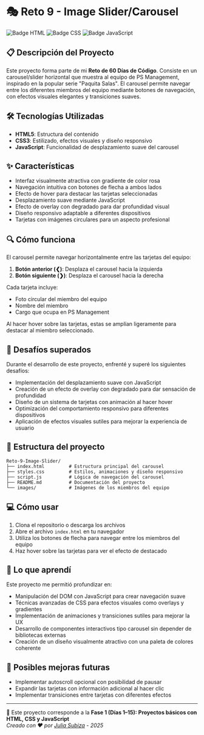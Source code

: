 # 🎭 Reto 9 - Image Slider/Carousel

![Badge HTML](https://img.shields.io/badge/HTML5-E34F26?style=for-the-badge&logo=html5&logoColor=white)
![Badge CSS](https://img.shields.io/badge/CSS3-1572B6?style=for-the-badge&logo=css3&logoColor=white)
![Badge JavaScript](https://img.shields.io/badge/JavaScript-F7DF1E?style=for-the-badge&logo=javascript&logoColor=black)

## 📋 Descripción del Proyecto

Este proyecto forma parte de mi **Reto de 60 Días de Código**. Consiste en un  carousel/slider horizontal que muestra al equipo de PS Management, inspirado en la popular serie "Paquita Salas". El carousel permite navegar entre los diferentes miembros del equipo mediante botones de navegación, con efectos visuales elegantes y transiciones suaves.

## 🛠️ Tecnologías Utilizadas

- **HTML5**: Estructura del contenido
- **CSS3**: Estilizado, efectos visuales y diseño responsivo
- **JavaScript**: Funcionalidad de desplazamiento suave del carousel

## ✨ Características

- Interfaz visualmente atractiva con gradiente de color rosa
- Navegación intuitiva con botones de flecha a ambos lados
- Efecto de hover para destacar las tarjetas seleccionadas
- Desplazamiento suave mediante JavaScript
- Efecto de overlay con degradado para dar profundidad visual
- Diseño responsivo adaptable a diferentes dispositivos
- Tarjetas con imágenes circulares para un aspecto profesional

## 🔍 Cómo funciona

El carousel permite navegar horizontalmente entre las tarjetas del equipo:

1. **Botón anterior (&#10094;)**: Desplaza el carousel hacia la izquierda
2. **Botón siguiente (&#10095;)**: Desplaza el carousel hacia la derecha

Cada tarjeta incluye:
- Foto circular del miembro del equipo
- Nombre del miembro
- Cargo que ocupa en PS Management

Al hacer hover sobre las tarjetas, estas se amplían ligeramente para destacar al miembro seleccionado.

## 🎯 Desafíos superados

Durante el desarrollo de este proyecto, enfrenté y superé los siguientes desafíos:

- Implementación del desplazamiento suave con JavaScript
- Creación de un efecto de overlay con degradado para dar sensación de profundidad
- Diseño de un sistema de tarjetas con animación al hacer hover
- Optimización del comportamiento responsivo para diferentes dispositivos
- Aplicación de efectos visuales sutiles para mejorar la experiencia de usuario

## 📁 Estructura del proyecto

```
Reto-9-Image-Slider/
├── index.html         # Estructura principal del carousel
├── styles.css         # Estilos, animaciones y diseño responsivo
├── script.js          # Lógica de navegación del carousel
├── README.md          # Documentación del proyecto
└── images/            # Imágenes de los miembros del equipo
```

## 💻 Cómo usar

1. Clona el repositorio o descarga los archivos
2. Abre el archivo `index.html` en tu navegador
3. Utiliza los botones de flecha para navegar entre los miembros del equipo
4. Haz hover sobre las tarjetas para ver el efecto de destacado

## 🌟 Lo que aprendí

Este proyecto me permitió profundizar en:

- Manipulación del DOM con JavaScript para crear navegación suave
- Técnicas avanzadas de CSS para efectos visuales como overlays y gradientes
- Implementación de animaciones y transiciones sutiles para mejorar la UX
- Desarrollo de componentes interactivos tipo carousel sin depender de bibliotecas externas
- Creación de un diseño visualmente atractivo con una paleta de colores coherente

## 🔄 Posibles mejoras futuras

- Implementar autoscroll opcional con posibilidad de pausar
- Expandir las tarjetas con información adicional al hacer clic
- Implementar transiciones entre tarjetas con diferentes efectos

---
📅 Este proyecto corresponde a la **Fase 1 (Días 1–15): Proyectos básicos con HTML, CSS y JavaScript**  
_Creado con ❤️ por [Julia Subiza](https://github.com/Julia-SP) - 2025_